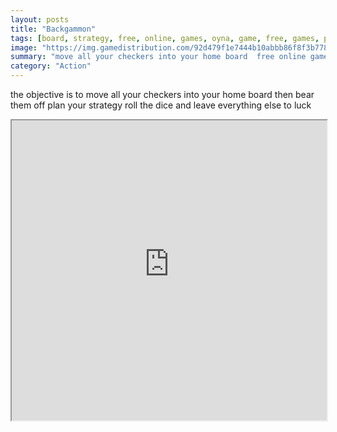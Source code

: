 ```yaml
---
layout: posts
title: "Backgammon"
tags: [board, strategy, free, online, games, oyna, game, free, games, play, play, games]
image: "https://img.gamedistribution.com/92d479f1e7444b10abbb86f8f3b77816-1280x550.jpeg"
summary: "move all your checkers into your home board  free online games oyna game free games play play games"
category: "Action"
---
```


the objective is to move all your checkers into your home board then bear them off plan your strategy roll the dice and leave everything else to luck

<iframe width="100%" height="480px;" src="https://html5.gamedistribution.com/92d479f1e7444b10abbb86f8f3b77816/"></iframe>